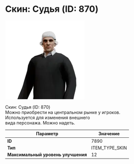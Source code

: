 # Скин: Судья (ID: 870)

![Item Image](../img/7890.webp?raw=true)

Скин: Судья (ID: 870)<br>Можно приобрести на центральном рынке у игроков.<br>Используется для изменения внешнего<br>вида персонажа. Можно надеть.


| Параметр | Значение |
|----------|----------|
| **ID** | 7890 |
| **Тип** | ITEM_TYPE_SKIN |
| **Максимальный уровень улучшения** | 12 |

